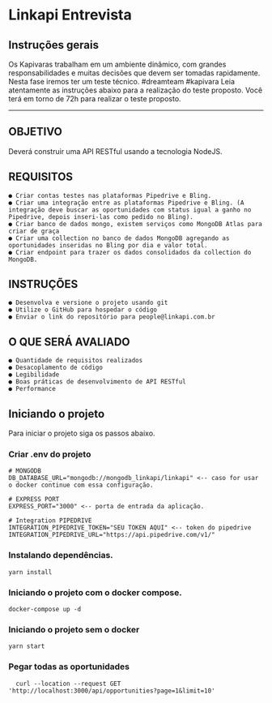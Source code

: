 # Linkapi Entrevista

## Instruções gerais
Os Kapivaras trabalham em um ambiente dinâmico, com grandes responsabilidades e muitas decisões que devem ser tomadas rapidamente. Nesta fase iremos ter um teste técnico. #dreamteam #kapivara
Leia atentamente as instruções abaixo para a realização do teste proposto.
Você terá em torno de 72h para realizar o teste proposto.
_____________________________________________

## OBJETIVO
Deverá construir uma API RESTful usando a tecnologia NodeJS.


## REQUISITOS
    ● Criar contas testes nas plataformas Pipedrive e Bling.
    ● Criar uma integração entre as plataformas Pipedrive e Bling. (A integração deve buscar as oportunidades com status igual a ganho no Pipedrive, depois inseri-las como pedido no Bling).
    ● Criar banco de dados mongo, existem serviços como MongoDB Atlas para criar de graça
    ● Criar uma collection no banco de dados MongoDB agregando as oportunidades inseridas no Bling por dia e valor total.
    ● Criar endpoint para trazer os dados consolidados da collection do MongoDB.

## INSTRUÇÕES
    ● Desenvolva e versione o projeto usando git
    ● Utilize o GitHub para hospedar o código
    ● Enviar o link do repositório para people@linkapi.com.br

## O QUE SERÁ AVALIADO
    ● Quantidade de requisitos realizados
    ● Desacoplamento de código
    ● Legibilidade
    ● Boas práticas de desenvolvimento de API RESTful
    ● Performance


## Iniciando o projeto

Para iniciar o projeto siga os passos abaixo.

### Criar .env do projeto

```dotenv
# MONGODB
DB_DATABASE_URL="mongodb://mongodb_linkapi/linkapi" <-- caso for usar o docker continue com essa configuração.

# EXPRESS PORT
EXPRESS_PORT="3000" <-- porta de entrada da aplicação. 

# Integration PIPEDRIVE
INTEGRATION_PIPEDRIVE_TOKEN="SEU TOKEN AQUI" <-- token do pipedrive
INTEGRATION_PIPEDRIVE_URL="https://api.pipedrive.com/v1/"
```

### Instalando dependências.

```shell
yarn install
```

### Iniciando o projeto com o docker compose.
```shell
docker-compose up -d
```

### Iniciando o projeto sem o docker

```shell
yarn start
```

### Pegar todas as oportunidades

```shell
  curl --location --request GET 'http://localhost:3000/api/opportunities?page=1&limit=10'
```
